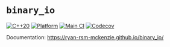# `binary_io`
[![C++20](https://img.shields.io/static/v1?label=standard&message=C%2B%2B20&color=blue&logo=c%2B%2B&&logoColor=white&style=flat)](https://en.cppreference.com/w/cpp/compiler_support)
[![Platform](https://img.shields.io/static/v1?label=platform&message=windows%20|%20linux&color=dimgray&style=flat)](#)
[![Main CI](https://img.shields.io/github/actions/workflow/status/Ryan-rsm-McKenzie/binary_io/main_ci.yml?branch=main&logo=github&logoColor=white&style=flat)](https://github.com/Ryan-rsm-McKenzie/binary_io/actions/workflows/main_ci.yml)
[![Codecov](https://img.shields.io/codecov/c/github/Ryan-rsm-McKenzie/binary_io?logo=codecov&logoColor=white&style=flat)](https://app.codecov.io/gh/Ryan-rsm-McKenzie/binary_io)

Documentation: https://ryan-rsm-mckenzie.github.io/binary_io/
